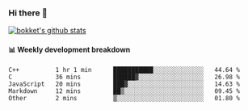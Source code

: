 ### Hi there 👋
[![bokket's github stats](https://github-readme-stats.vercel.app/api?username=bokket&show_icons=true&count_private=true)](https://github.com/anuraghazra/github-readme-stats)

#### :bar_chart: Weekly development breakdown
<!--START_SECTION:waka-->
```text
C++          1 hr 1 min      ███████████░░░░░░░░░░░░░░   44.64 % 
C            36 mins         ██████▓░░░░░░░░░░░░░░░░░░   26.98 % 
JavaScript   20 mins         ███▓░░░░░░░░░░░░░░░░░░░░░   14.63 % 
Markdown     12 mins         ██▒░░░░░░░░░░░░░░░░░░░░░░   09.45 % 
Other        2 mins          ▒░░░░░░░░░░░░░░░░░░░░░░░░   01.80 % 
```
<!--END_SECTION:waka-->
